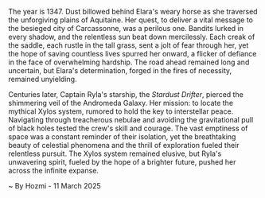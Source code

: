 
The year is 1347.  Dust billowed behind Elara's weary horse as she traversed the unforgiving plains of Aquitaine.  Her quest, to deliver a vital message to the besieged city of Carcassonne, was a perilous one.  Bandits lurked in every shadow, and the relentless sun beat down mercilessly.  Each creak of the saddle, each rustle in the tall grass, sent a jolt of fear through her, yet the hope of saving countless lives spurred her onward, a flicker of defiance in the face of overwhelming hardship.  The road ahead remained long and uncertain, but Elara's determination, forged in the fires of necessity, remained unyielding.

Centuries later, Captain Ryla's starship, the *Stardust Drifter*, pierced the shimmering veil of the Andromeda Galaxy.  Her mission: to locate the mythical Xylos system, rumored to hold the key to interstellar peace.  Navigating through treacherous nebulae and avoiding the gravitational pull of black holes tested the crew's skill and courage.  The vast emptiness of space was a constant reminder of their isolation, yet the breathtaking beauty of celestial phenomena and the thrill of exploration fueled their relentless pursuit.  The Xylos system remained elusive, but Ryla's unwavering spirit, fueled by the hope of a brighter future, pushed her across the infinite expanse.

~ By Hozmi - 11 March 2025
